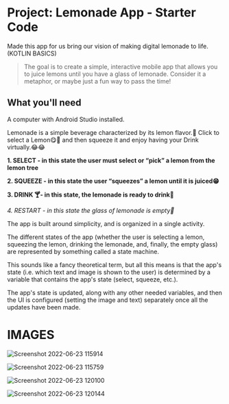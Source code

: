 # Project: Lemonade App - Starter Code

Made this app for us bring our vision of making digital lemonade to life. (KOTLIN BASICS)

> The goal is to create a simple, interactive mobile app that allows you to juice lemons until you have a glass of lemonade. 
> Consider it a metaphor, or maybe just a fun way to pass the time!

## What you'll need
   A computer with Android Studio installed.

Lemonade is a simple beverage characterized by its lemon flavor.🍋
Click to select a Lemon😋🤤 and then squeeze it and enjoy having your Drink virtually.😂😂

__1. SELECT - in this state the user must select or “pick” a lemon from the lemon tree__

**2. SQUEEZE - in this state the user “squeezes” a lemon until it is juiced😁**

**3. DRINK 🍸- in this state, the lemonade is ready to drink🍋**

_4. RESTART - in this state the glass of lemonade is empty💛_

The app is built around simplicity, and is organized in a single activity.

The different states of the app (whether the user is selecting a lemon, squeezing the lemon, drinking the lemonade, and, 
finally, the empty glass) are represented by something called a state machine. 

This sounds like a fancy theoretical term, but all this means is that the app's state (i.e. which text and image is shown to the user) is determined by a variable that contains the app's state (select, squeeze, etc.).

The app's state is updated, along with any other needed variables, and then the UI is configured (setting the image and text) separately once all the updates have been made.
 
 # IMAGES
 
![Screenshot 2022-06-23 115914](https://user-images.githubusercontent.com/89247662/175230633-d3c1eca7-ee92-4433-a656-8794e74c3d3e.png)


![Screenshot 2022-06-23 115759](https://user-images.githubusercontent.com/89247662/175230661-509316ae-e3c1-4f19-a302-18c80cbd1c7b.png)


![Screenshot 2022-06-23 120100](https://user-images.githubusercontent.com/89247662/175230800-fbfde286-4ed9-4cef-b6d3-4e4e0cb871a6.png)


![Screenshot 2022-06-23 120144](https://user-images.githubusercontent.com/89247662/175230907-a992cb33-25e6-4e4c-9f83-192df2376130.png)

